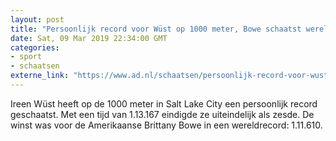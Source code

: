 ```yaml
---
layout: post
title: "Persoonlijk record voor Wüst op 1000 meter, Bowe schaatst wereldrecord"
date: Sat, 09 Mar 2019 22:34:00 GMT
categories: 
- sport 
- schaatsen 
externe_link: "https://www.ad.nl/schaatsen/persoonlijk-record-voor-wust-op-1000-meter-bowe-schaatst-wereldrecord~a062f0ab/"
---
```


Ireen Wüst heeft op de 1000 meter in Salt Lake City een persoonlijk record geschaatst. Met een tijd van 1.13.167 eindigde ze uiteindelijk als zesde. De winst was voor de Amerikaanse Brittany Bowe in een wereldrecord: 1.11.610.
